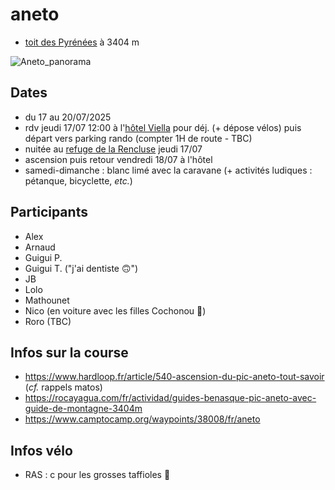 # aneto

- [toit des Pyrénées](https://fr.wikipedia.org/wiki/Aneto) à 3404 m

![Aneto_panorama](https://github.com/user-attachments/assets/de47a952-c3f0-4f82-bad6-93f6e9cf6372)

## Dates

- du 17 au 20/07/2025
- rdv jeudi 17/07 12:00 à l'[hôtel Viella](https://maps.app.goo.gl/1ADRPFU7UoBaVwZi8?g_st=ipc) pour déj. (+ dépose vélos) puis départ vers parking rando (compter 1H de route - TBC)
- nuitée au [refuge de la Rencluse](https://www.pyrenees-refuges.com/fr/affiche.php?numenr=283) jeudi 17/07
- ascension puis retour vendredi 18/07 à l'hôtel
- samedi-dimanche : blanc limé avec la caravane (+ activités ludiques : pétanque, bicyclette, *etc.*)

## Participants

- Alex
- Arnaud
- Guigui P.
- Guigui T. ("j'ai dentiste 🙃")
- JB
- Lolo
- Mathounet
- Nico (en voiture avec les filles Cochonou 🐷)
- Roro (TBC)
  
## Infos sur la course

- https://www.hardloop.fr/article/540-ascension-du-pic-aneto-tout-savoir (*cf.* rappels matos)
- https://rocayagua.com/fr/actividad/guides-benasque-pic-aneto-avec-guide-de-montagne-3404m
- https://www.camptocamp.org/waypoints/38008/fr/aneto

## Infos vélo

- RAS : c pour les grosses taffioles 💩
